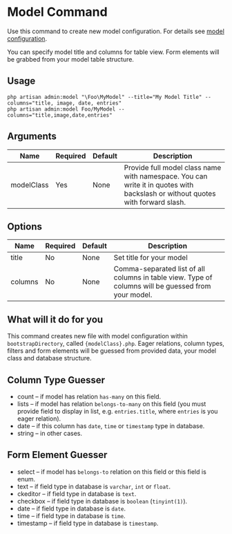 # Model Command

Use this command to create new model configuration. For details see [model configuration](/{{version}}/configuration_model).

You can specify model title and columns for table view. Form elements will be grabbed from your model table structure.

## Usage

	php artisan admin:model "\Foo\MyModel" --title="My Model Title" --columns="title, image, date, entries"
	php artisan admin:model Foo/MyModel --columns="title,image,date,entries"

## Arguments	

| Name       	  | Required   	 | Default  	 | Description													 																|
| --------------- | ------------ | ------------- | ---------------------------------------------------------------------------------------------------------------------------- |
| modelClass      | Yes 		 | None	 		 | Provide full model class name with namespace. You can write it in quotes with backslash or without quotes with forward slash.|

## Options	

| Name       | Required   	 | Default  	 | Description													 										|
| ---------- | ------------- | ------------- | ---------------------------------------------------------------------------------------------------- |
| title      | No 			 | None	 		 | Set title for your model	 																			|
| columns	 | No 			 | None			 | Comma-separated list of all columns in table view. Type of columns will be guessed from your model. 	|


## What will it do for you

This command creates new file with model configuration within `bootstrapDirectory`, called `{modelClass}.php`. 
Eager relations, column types, filters and form elements will be guessed from provided data, your model class and database structure.

## Column Type Guesser

- count – if model has relation `has-many` on this field.
- lists – if model has relation `belongs-to-many` on this field (you must provide field to display in list, e.g. `entries.title`, where `entries` is you eager relation).
- date – if this column has `date`, `time` or `timestamp` type in database.
- string – in other cases.

## Form Element Guesser

- select – if model has `belongs-to` relation on this field or this field is enum.
- text – if field type in database is `varchar`, `int` or `float`.
- ckeditor – if field type in database is `text`.
- checkbox – if field type in database is `boolean` (`tinyint(1)`).
- date – if field type in database is `date`.
- time – if field type in database is `time`.
- timestamp – if field type in database is `timestamp`.